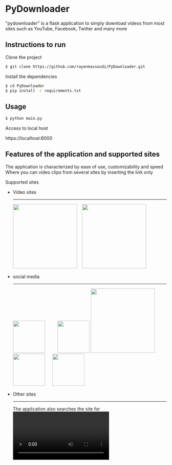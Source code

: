 # PyDownloader
"pydownloader" is a flask application to simply download videos from most sites such as YouTube, Facebook, Twitter and many more

## Instructions to run

Clone the project

```bash
$ git clone https://github.com/rayenmassoudi/PyDownloader.git
```
Install the dependencies
```bash
$ cd PyDownloader
$ pip install -r requirements.txt
```
## Usage

```python
$ python main.py
```
Access to local host 

https://localhost:8000

## Features of the application and supported sites
The application is characterized by ease of use, customizability and speed
Where you can video clips from several sites by inserting the link only

Supported sites

  - Video sites

      _________

      <img src="https://upload.wikimedia.org/wikipedia/commons/thumb/e/e1/Logo_of_YouTube_%282015-2017%29.svg/2560px-Logo_of_YouTube_%282015-2017%29.png" width="200"  />          &nbsp;&nbsp; <img src="https://upload.wikimedia.org/wikipedia/commons/thumb/9/9c/Vimeo_Logo.svg/2560px-Vimeo_Logo.svg.png" width="200"  />

  - social media

      _________

      <img src="https://upload.wikimedia.org/wikipedia/commons/thumb/5/51/Facebook_f_logo_%282019%29.svg/2048px-Facebook_f_logo_%282019%29.svg.png" width="100" />&nbsp;&nbsp;&nbsp;&nbsp;&nbsp;&nbsp;&nbsp;&nbsp;&nbsp;
      <img src="https://upload.wikimedia.org/wikipedia/commons/thumb/e/e7/Instagram_logo_2016.svg/2048px-Instagram_logo_2016.svg.png" width="100" />
      <img src="https://logolook.net/wp-content/uploads/2021/06/Tiktok-Logo-2016.png" width="200" />
      <img src="https://upload.wikimedia.org/wikipedia/commons/thumb/4/4f/Twitter-logo.svg/1200px-Twitter-logo.svg.png" width="100"  />&nbsp;&nbsp;&nbsp;&nbsp;&nbsp;
      <img src="https://cdn-icons-png.flaticon.com/512/174/174857.png" width="100"  />



  - Other sites

      _________
       The application also searches the site for <video> and <iframe> tags and extracts their content

![Web Video](https://sebhastian.com/html-video-tag/html-video-tag.png)

## Screenshot


![01](https://github.com/MassoudiR/PyDownloader/releases/download/untagged-37a82053e30f1c4c01f8/01.gif)
![02](https://github.com/MassoudiR/PyDownloader/releases/download/untagged-37a82053e30f1c4c01f8/2.gif)
![03](https://github.com/MassoudiR/PyDownloader/releases/download/untagged-37a82053e30f1c4c01f8/3.gif)






## License
[MIT](https://choosealicense.com/licenses/mit/)
